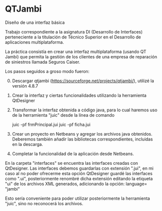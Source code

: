 # QTJambi

Diseño de una interfaz básica

Trabajo correspondiente a la asignatura DI (Desarrollo de Interfaces) perteneciente a la titulación de Técnico Superior en el Desarrollo de aplicaciones multiplataforma.

La práctica consistía en crear una interfaz multiplataforma (usando QT Jambi) que permita la gestión de los clientes de una empresa de reparación de siniestros llamada Seguros Caiser.

Los pasos seguidos a groso modo fueron:

0. Descargar qtjambi (https://sourceforge.net/projects/qtjambi/), utilizé la versión 4.8.7

1. Crear la interfaz y ciertas funcionalidades utilizando la herramienta QtDesigner

2. Transformar la interfaz obtenida a código java, para lo cual haremos uso de la herramienta "juic" desde la línea de comando

    juic -pf frmPrincipal.jui
    juic -pf ficha.jui

3. Crear un proyecto en Netbeans y agregar los archivos java obtenidos. Deberemos también añadir las bibliotecas correspondientes, incluidas en la descarga.

4. Completar la funcionalidad de la aplicación desde Netbeans.


En la carpeta "interfaces" se encuentra las interfaces creadas con QtDesigner. Las interfaces debemos guardarlas con extensión ".jui", en mi caso al no poder ofrecerme esta opción QtDesigner guardé las interfaces como ".ui", posteriormente renombré dicha extensión editando la etiqueta "ui" de los archivos XML generados, adicionando la opción: language= "jambi"

<ui version="4.0" language="jambi">
  
 Esto sería conveniente para poder utilizar posteriormente la herramienta "juic", sino no reconocerá los archivos.
